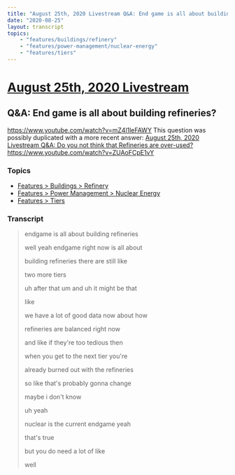 ```yaml
---
title: "August 25th, 2020 Livestream Q&A: End game is all about building refineries?"
date: "2020-08-25"
layout: transcript
topics:
    - "features/buildings/refinery"
    - "features/power-management/nuclear-energy"
    - "features/tiers"
---
```

# [August 25th, 2020 Livestream](../2020-08-25.md)
## Q&A: End game is all about building refineries?
https://www.youtube.com/watch?v=mZ4l1leFAWY
This question was possibly duplicated with a more recent answer: [August 25th, 2020 Livestream Q&A: Do you not think that Refineries are over-used?](./yt-ZUAoFCpE1vY.md) https://www.youtube.com/watch?v=ZUAoFCpE1vY


### Topics
* [Features > Buildings > Refinery](../topics/features/buildings/refinery.md)
* [Features > Power Management > Nuclear Energy](../topics/features/power-management/nuclear-energy.md)
* [Features > Tiers](../topics/features/tiers.md)

### Transcript

> endgame is all about building refineries
>
> well yeah endgame right now is all about
>
> building refineries there are still like
>
> two more tiers
>
> uh after that um and uh it might be that
>
> like
>
> we have a lot of good data now about how
>
> refineries are balanced right now
>
> and like if they're too tedious then
>
> when you get to the next tier you're
>
> already burned out with the refineries
>
> so like that's probably gonna change
>
> maybe i don't know
>
> uh yeah
>
> nuclear is the current endgame yeah
>
> that's true
>
> but you do need a lot of like
>
> well
